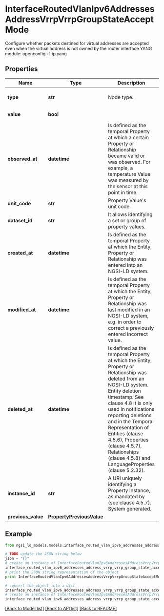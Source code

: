 # InterfaceRoutedVlanIpv6AddressesAddressVrrpVrrpGroupStateAcceptMode

Configure whether packets destined for virtual addresses are accepted even when the virtual address is not owned by the router interface  YANG module: openconfig-if-ip.yang 

## Properties

Name | Type | Description | Notes
------------ | ------------- | ------------- | -------------
**type** | **str** | Node type.  | [optional] [default to 'Property']
**value** | **bool** |  | [default to False]
**observed_at** | **datetime** | Is defined as the temporal Property at which a certain Property or Relationship became valid or was observed. For example, a temperature Value was measured by the sensor at this point in time.  | [optional] 
**unit_code** | **str** | Property Value&#39;s unit code.  | [optional] 
**dataset_id** | **str** | It allows identifying a set or group of property values.  | [optional] 
**created_at** | **datetime** | Is defined as the temporal Property at which the Entity, Property or Relationship was entered into an NGSI-LD system.  | [optional] [readonly] 
**modified_at** | **datetime** | Is defined as the temporal Property at which the Entity, Property or Relationship was last modified in an NGSI-LD system, e.g. in order to correct a previously entered incorrect value.  | [optional] [readonly] 
**deleted_at** | **datetime** | Is defined as the temporal Property at which the Entity, Property or Relationship was deleted from an NGSI-LD system.  Entity deletion timestamp. See clause 4.8 It is only used in notifications reporting deletions and in the Temporal Representation of Entities (clause 4.5.6), Properties (clause 4.5.7), Relationships (clause 4.5.8) and LanguageProperties (clause 5.2.32).  | [optional] [readonly] 
**instance_id** | **str** | A URI uniquely identifying a Property instance, as mandated by (see clause 4.5.7). System generated.  | [optional] [readonly] 
**previous_value** | [**PropertyPreviousValue**](PropertyPreviousValue.md) |  | [optional] 

## Example

```python
from ngsi_ld_models.models.interface_routed_vlan_ipv6_addresses_address_vrrp_vrrp_group_state_accept_mode import InterfaceRoutedVlanIpv6AddressesAddressVrrpVrrpGroupStateAcceptMode

# TODO update the JSON string below
json = "{}"
# create an instance of InterfaceRoutedVlanIpv6AddressesAddressVrrpVrrpGroupStateAcceptMode from a JSON string
interface_routed_vlan_ipv6_addresses_address_vrrp_vrrp_group_state_accept_mode_instance = InterfaceRoutedVlanIpv6AddressesAddressVrrpVrrpGroupStateAcceptMode.from_json(json)
# print the JSON string representation of the object
print InterfaceRoutedVlanIpv6AddressesAddressVrrpVrrpGroupStateAcceptMode.to_json()

# convert the object into a dict
interface_routed_vlan_ipv6_addresses_address_vrrp_vrrp_group_state_accept_mode_dict = interface_routed_vlan_ipv6_addresses_address_vrrp_vrrp_group_state_accept_mode_instance.to_dict()
# create an instance of InterfaceRoutedVlanIpv6AddressesAddressVrrpVrrpGroupStateAcceptMode from a dict
interface_routed_vlan_ipv6_addresses_address_vrrp_vrrp_group_state_accept_mode_form_dict = interface_routed_vlan_ipv6_addresses_address_vrrp_vrrp_group_state_accept_mode.from_dict(interface_routed_vlan_ipv6_addresses_address_vrrp_vrrp_group_state_accept_mode_dict)
```
[[Back to Model list]](../README.md#documentation-for-models) [[Back to API list]](../README.md#documentation-for-api-endpoints) [[Back to README]](../README.md)


